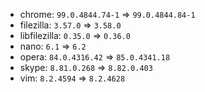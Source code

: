- chrome: `99.0.4844.74-1` => `99.0.4844.84-1`
- filezilla: `3.57.0` => `3.58.0`
- libfilezilla: `0.35.0` => `0.36.0`
- nano: `6.1` => `6.2`
- opera: `84.0.4316.42` => `85.0.4341.18`
- skype: `8.81.0.268` => `8.82.0.403`
- vim: `8.2.4594` => `8.2.4628`
